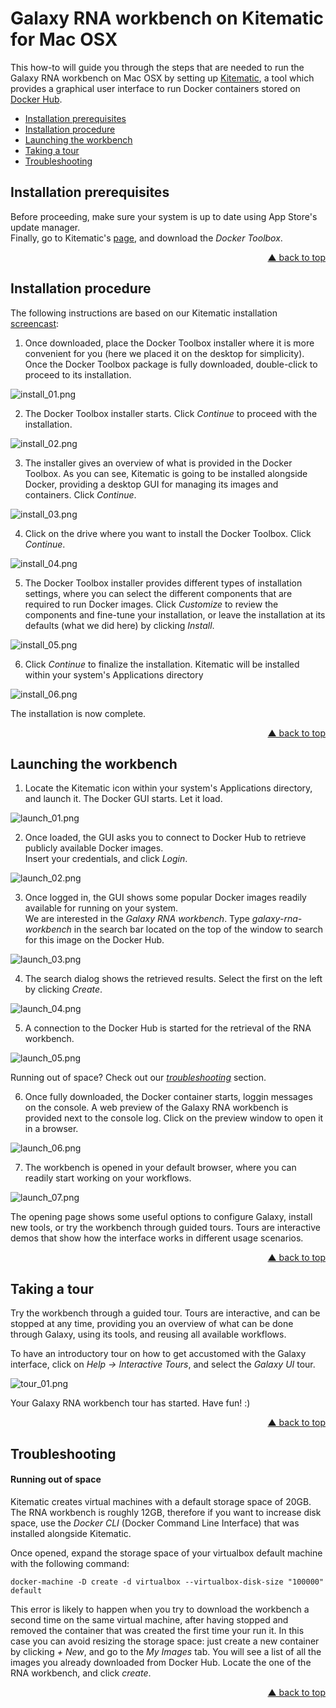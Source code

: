 <div id="top"></div>

# Galaxy RNA workbench on Kitematic for Mac OSX

This how-to will guide you through the steps that are needed to run the Galaxy RNA workbench on Mac OSX by setting up [Kitematic](https://kitematic.com), a tool which provides a graphical user interface to run Docker containers stored on [Docker Hub](https://hub.docker.com/).

- [Installation prerequisites](#installation-prerequisites)
- [Installation procedure](#installation-procedure)
- [Launching the workbench](#launching-the-workbench)
- [Taking a tour](#taking-a-tour)
- [Troubleshooting](#troubleshooting)

## Installation prerequisites

Before proceeding, make sure your system is up to date using App Store's update manager.  
Finally, go to Kitematic's [page](https://kitematic.com/), and download the *Docker Toolbox*.
<p align="right"><a href="#top">&#x25B2; back to top</a></p>

## Installation procedure

The following instructions are based on our Kitematic installation [screencast](https://www.youtube.com/watch?v=ssnea4HXVfE):

1. Once downloaded, place the Docker Toolbox installer where it is more convenient for you (here we placed it on the desktop for simplicity). Once the Docker Toolbox package is fully downloaded, double-click to proceed to its installation.

  ![install_01.png](screenshots/kitematic/osx/install_01.png "Install the Docker Toolbox")

2. The Docker Toolbox installer starts. Click _Continue_ to proceed with the installation.

  ![install_02.png](screenshots/kitematic/osx/install_02.png "Installer starts")

3. The installer gives an overview of what is provided in the Docker Toolbox. As you can see, Kitematic is going to be installed alongside Docker, providing a desktop GUI for managing its images and containers. Click _Continue_.

  ![install_03.png](screenshots/kitematic/osx/install_03.png "Content")

4. Click on the drive where you want to install the Docker Toolbox. Click _Continue_.

  ![install_04.png](screenshots/kitematic/osx/install_04.png "Location")

5. The Docker Toolbox installer provides different types of installation settings, where you can select the different components that are required to run Docker images. Click _Customize_ to review the components and fine-tune your installation, or leave the installation at its defaults (what we did here) by clicking _Install_.

  ![install_05.png](screenshots/kitematic/osx/install_05.png "Customize")

6. Click _Continue_ to finalize the installation. Kitematic will be installed within your system's Applications directory

  ![install_06.png](screenshots/kitematic/osx/install_06.png "Manage")

The installation is now complete.
<p align="right"><a href="#top">&#x25B2; back to top</a></p>

## Launching the workbench

1. Locate the Kitematic icon within your system's Applications directory, and launch it. The Docker GUI starts. Let it load.

  ![launch_01.png](screenshots/kitematic/osx/launch_01.png "Docker GUI")

2. Once loaded, the GUI asks you to connect to Docker Hub to retrieve publicly available Docker images.  
  Insert your credentials, and click _Login_.

  ![launch_02.png](screenshots/kitematic/osx/launch_02.png "Docker Hub")

3. Once logged in, the GUI shows some popular Docker images readily available for running on your system.  
  We are interested in the _Galaxy RNA workbench_. Type _galaxy-rna-workbench_ in the search bar located on the top of the window to search for this image on the Docker Hub.

  ![launch_03.png](screenshots/kitematic/osx/launch_03.png "Search the galaxy-rna-workbench")

4. The search dialog shows the retrieved results. Select the first on the left by clicking _Create_.

  ![launch_04.png](screenshots/kitematic/osx/launch_04.png "Get the galaxy-rna-workbench")

5. A connection to the Docker Hub is started for the retrieval of the RNA workbench.

  ![launch_05.png](screenshots/kitematic/osx/launch_05.png "Downloading the workbench")

  Running out of space? Check out our [_troubleshooting_](#running-out-of-space) section.

6. Once fully downloaded, the Docker container starts, loggin messages on the console. A web preview of the Galaxy RNA workbench is provided next to the console log. Click on the preview window to open it in a browser.

  ![launch_06.png](screenshots/kitematic/osx/launch_06.png "Docker container starts")

7. The workbench is opened in your default browser, where you can readily start working on your workflows.

  ![launch_07.png](screenshots/kitematic/osx/launch_07.png "Workbench opens in the browser")

The opening page shows some useful options to configure Galaxy, install new tools, or try the workbench through guided tours. Tours are interactive demos that show how the interface works in different usage scenarios.
<p align="right"><a href="#top">&#x25B2; back to top</a></p>

## Taking a tour

Try the workbench through a guided tour. Tours are interactive, and can be stopped at any time, providing you an overview of what can be done through Galaxy, using its tools, and reusing all available workflows.

To have an introductory tour on how to get accustomed with the Galaxy interface, click on _Help -> Interactive Tours_, and select the _Galaxy UI_ tour.

  ![tour_01.png](screenshots/kitematic/osx/tour_01.png "Introductory tour")

Your Galaxy RNA workbench tour has started. Have fun! :)
<p align="right"><a href="#top">&#x25B2; back to top</a></p>

## Troubleshooting

#### Running out of space

Kitematic creates virtual machines with a default storage space of 20GB. The RNA workbench is roughly 12GB, therefore if you want to increase disk space, use the *Docker CLI* (Docker Command Line Interface) that was installed alongside Kitematic.

Once opened, expand the storage space of your virtualbox default machine with the following command:
```
docker-machine -D create -d virtualbox --virtualbox-disk-size "100000" default
```
This error is likely to happen when you try to download the workbench a second time on the same virtual machine, after having stopped and removed the container that was created the first time your run it. In this case you can avoid resizing the storage space: just create a new container by clicking _+ New_, and go to the _My Images_ tab. You will see a list of all the images you already downloaded from Docker Hub. Locate the one of the RNA workbench, and click _create_.
<p align="right"><a href="#top">&#x25B2; back to top</a></p>

